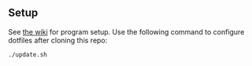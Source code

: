 ## Setup
See [the wiki](https://github.com/jessemillar/dotfiles/wiki/Mac-Setup) for program setup. Use the following command to configure dotfiles after cloning this repo:
```
./update.sh
```
